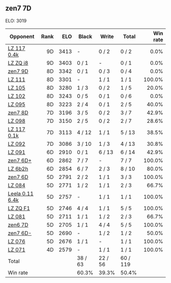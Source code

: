 ## zen7 7D ##

ELO: 3019

Opponent | Rank | ELO | Black | Write | Total | Win rate
---------|-----:|----:|-------|-------|-------|-------:
[LZ 117 0.4k](LZ%20117%200.4k.md) | 9D | 3413 | - | 0 / 2 | 0 / 2 | 0.0%
[LZ ZQ i8](LZ%20ZQ%20i8.md) | 9D | 3403 | 0 / 1 | - | 0 / 1 | 0.0%
[zen7 9D](zen7%209D.md) | 8D | 3342 | 0 / 1 | 0 / 3 | 0 / 4 | 0.0%
[LZ 111](LZ%20111.md) | 8D | 3301 | - | 1 / 1 | 1 / 1 | 100.0%
[LZ 105](LZ%20105.md) | 8D | 3280 | 1 / 3 | 0 / 2 | 1 / 5 | 20.0%
[LZ 102](LZ%20102.md) | 8D | 3243 | 0 / 5 | 0 / 1 | 0 / 6 | 0.0%
[LZ 095](LZ%20095.md) | 8D | 3223 | 2 / 4 | 0 / 1 | 2 / 5 | 40.0%
[zen7 8D](zen7%208D.md) | 7D | 3196 | 3 / 5 | 0 / 2 | 3 / 7 | 42.9%
[LZ 098](LZ%20098.md) | 7D | 3150 | 2 / 5 | 0 / 2 | 2 / 7 | 28.6%
[LZ 117 0.1k](LZ%20117%200.1k.md) | 7D | 3113 | 4 / 12 | 1 / 1 | 5 / 13 | 38.5%
[LZ 092](LZ%20092.md) | 7D | 3086 | 3 / 10 | 1 / 3 | 4 / 13 | 30.8%
[LZ 091](LZ%20091.md) | 6D | 2910 | 0 / 1 | 6 / 13 | 6 / 14 | 42.9%
[zen7 6D+](zen7%206D+.md) | 6D | 2862 | 7 / 7 | - | 7 / 7 | 100.0%
[LZ 6b2h](LZ%206b2h.md) | 6D | 2854 | 6 / 7 | 2 / 3 | 8 / 10 | 80.0%
[zen7 6D](zen7%206D.md) | 5D | 2791 | 2 / 2 | 1 / 1 | 3 / 3 | 100.0%
[LZ 084](LZ%20084.md) | 5D | 2771 | 1 / 2 | 1 / 1 | 2 / 3 | 66.7%
[Leela 0.11 6.4k](Leela%200.11%206.4k.md) | 5D | 2757 | - | 1 / 1 | 1 / 1 | 100.0%
[LZ ZQ F1](LZ%20ZQ%20F1.md) | 5D | 2746 | 4 / 4 | 1 / 1 | 5 / 5 | 100.0%
[LZ 081](LZ%20081.md) | 5D | 2711 | 1 / 1 | 1 / 2 | 2 / 3 | 66.7%
[zen6 7D](zen6%207D.md) | 5D | 2705 | 1 / 1 | 4 / 4 | 5 / 5 | 100.0%
[zen7 6D-](zen7%206D-.md) | 5D | 2690 | - | 1 / 2 | 1 / 2 | 50.0%
[LZ 076](LZ%20076.md) | 5D | 2676 | 1 / 1 | - | 1 / 1 | 100.0%
[LZ 071](LZ%20071.md) | 4D | 2579 | - | 1 / 1 | 1 / 1 | 100.0%
Total | | | 38 / 63 | 22 / 56 | 60 / 119 | 
Win rate| | | 60.3% | 39.3% | 50.4% | 
